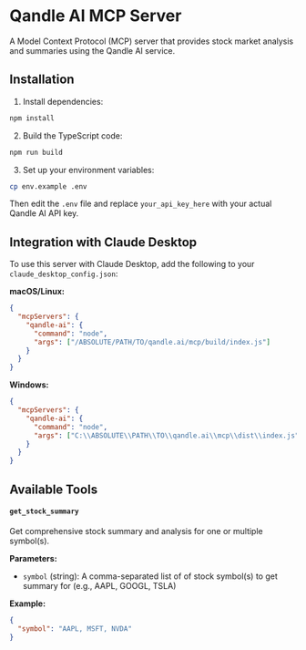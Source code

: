 # Qandle AI MCP Server

A Model Context Protocol (MCP) server that provides stock market analysis and summaries using the Qandle AI service.

## Installation

1. Install dependencies:
```bash
npm install
```

2. Build the TypeScript code:
```bash
npm run build
```

3. Set up your environment variables:
```bash
cp env.example .env
```
Then edit the `.env` file and replace `your_api_key_here` with your actual Qandle AI API key.

## Integration with Claude Desktop

To use this server with Claude Desktop, add the following to your `claude_desktop_config.json`:

**macOS/Linux:**
```json
{
  "mcpServers": {
    "qandle-ai": {
      "command": "node",
      "args": ["/ABSOLUTE/PATH/TO/qandle.ai/mcp/build/index.js"]
    }
  }
}
```

**Windows:**
```json
{
  "mcpServers": {
    "qandle-ai": {
      "command": "node",
      "args": ["C:\\ABSOLUTE\\PATH\\TO\\qandle.ai\\mcp\\dist\\index.js"]
    }
  }
}
```

## Available Tools

#### `get_stock_summary`
Get comprehensive stock summary and analysis for one or multiple symbol(s).

**Parameters:**
- `symbol` (string): A comma-separated list of of stock symbol(s) to get summary for (e.g., AAPL, GOOGL, TSLA)

**Example:**
```json
{
  "symbol": "AAPL, MSFT, NVDA"
}
```